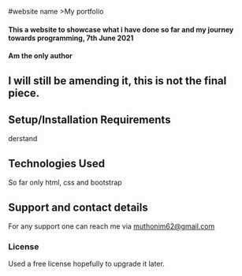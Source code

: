 #website name >My portfolio
#### This a website to showcase what i have done so far and my journey towards programming, 7th June 2021
#### Am the only author
## I will still be amending it, this is not the final piece.
## Setup/Installation Requirements
derstand
## Technologies Used
So far only html, css and bootstrap 
## Support and contact details
For any support one can reach me via muthonim62@gmail.com
### License
Used a free license hopefully to upgrade it later.
